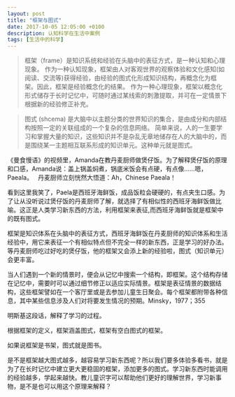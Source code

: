```yaml
---
layout: post
title: "框架与图式"
date: 2017-10-05 12:05:00 +0100
description: 认知科学在生活中案例
tags: [生活中的科学]
---
```

> 框架（frame）是知识系统和经验在头脑中的表征方式，是一种认知和心理现象。
作为一种认知现象，框架由人对客观世界的观察体验和文化感知(如阅读、交流等)获得经验，由经验的图式化形成知识结构，再概念化为框架。因此，框架是经验概念化的结果。
作为一种心理现象，框架以概念化形式储存于长时记忆中，可随时通过某线索的刺激提取，并可在一定情景下根据新的经验修正补充。  

> 图式 (shcema) 是大脑中以主题分类的世界知识的集合，是由成分和内部结构按照一定的关联组成的一个复杂的信息网络。
简单来说，人的一生要学习和掌握大量的知识，这些知识并不是杂乱无章地储存在人的大脑中的，而是围绕某一主题相互联系形成的知识单元。这种单元就是图式。

《曼食慢语》的视频里，Amanda在教丹麦厨师做煲仔饭。为了解释煲仔饭的原理和口感，Amanda说：盖上锅盖焖煮，锅底米饭会有点硬，有点像……嗯，Paeala。  
丹麦厨师立刻恍然大悟道：Ah，Chinese Paeala！  

看到这里我笑了，Paela是西班牙海鲜饭，成品饭粒会硬硬的，有点夹生口感。为了让从没听说过煲仔饭的丹麦厨师了解，就选择了有相似性的西班牙海鲜饭做比喻。这正是人类学习新东西的方法，利用框架来表征,而西班牙海鲜饭就是框架中的既有图式。

框架是知识体系在头脑中的表征方式，西班牙海鲜饭在丹麦厨师的知识体系和生活经验中，用它来表征一个有相似特点但不完全一样的新东西，正是学习的好办法。等丹麦厨师吃过好吃的煲仔饭，他的框架又会添上新的经验啦，图式（知识单元）会更丰富。

当人们遇到一个新的情景时，便会从记忆中搜索一个结构，即框架。这个结构存储在记忆中，需要时可以通过细节修正以适应实际情景。框架是表征情景的数据结构，这些框架譬如在一个客厅里或是去参加儿童生日聚会。每个框架都附带各种信息，其中某些信息涉及人们对将要发生情况的预期。Minsky，1977；355  

明斯基这段话，解释了学习的过程。

根据框架的定义，框架涵盖图式，框架有空白图式的框架。

如果说框架是书架，图式就是图书。

是不是框架越大图式越多，越容易学习新东西呢？所以我们要多体验多看书，就是为了在长时记忆中建立更大更稳固的框架，添加更多的图式。学习新东西时能调用的经验越多，学起来越快。教儿童识字可以帮助他们更好的理解世界，学习新事物，是不是也可以用这个原理来解释？
